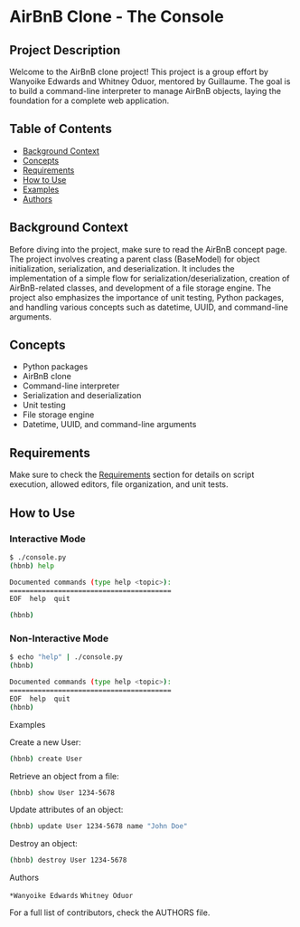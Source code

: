 # AirBnB Clone - The Console

## Project Description

Welcome to the AirBnB clone project! This project is a group effort by Wanyoike Edwards and Whitney Oduor, mentored by Guillaume. The goal is to build a command-line interpreter to manage AirBnB objects, laying the foundation for a complete web application.

## Table of Contents

- [Background Context](#background-context)
- [Concepts](#concepts)
- [Requirements](#requirements)
- [How to Use](#how-to-use)
- [Examples](#examples)
- [Authors](#authors)

## Background Context

Before diving into the project, make sure to read the AirBnB concept page. The project involves creating a parent class (BaseModel) for object initialization, serialization, and deserialization. It includes the implementation of a simple flow for serialization/deserialization, creation of AirBnB-related classes, and development of a file storage engine. The project also emphasizes the importance of unit testing, Python packages, and handling various concepts such as datetime, UUID, and command-line arguments.

## Concepts

- Python packages
- AirBnB clone
- Command-line interpreter
- Serialization and deserialization
- Unit testing
- File storage engine
- Datetime, UUID, and command-line arguments

## Requirements

Make sure to check the [Requirements](#requirements) section for details on script execution, allowed editors, file organization, and unit tests.

## How to Use

### Interactive Mode

```bash
$ ./console.py
(hbnb) help

Documented commands (type help <topic>):
========================================
EOF  help  quit

(hbnb)
```

### Non-Interactive Mode

```bash
$ echo "help" | ./console.py
(hbnb)

Documented commands (type help <topic>):
========================================
EOF  help  quit
(hbnb)

```
Examples

Create a new User:
```bash
(hbnb) create User
```
Retrieve an object from a file:
```bash
(hbnb) show User 1234-5678
```
Update attributes of an object:
```bash
(hbnb) update User 1234-5678 name "John Doe"
```
Destroy an object:
```bash
(hbnb) destroy User 1234-5678
```
Authors

`*Wanyoike Edwards`
`Whitney Oduor`

For a full list of contributors, check the AUTHORS file.
